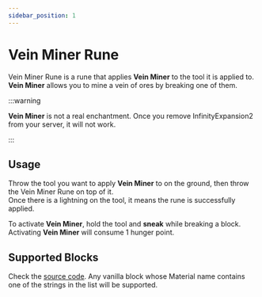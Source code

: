 ```yaml
---
sidebar_position: 1
---
```


# Vein Miner Rune

Vein Miner Rune is a rune that applies **Vein Miner** to the tool it is applied to. **Vein Miner** allows you to mine a vein of ores by breaking one of them.

:::warning

**Vein Miner** is not a real enchantment. Once you remove InfinityExpansion2 from your server, it will not work.

:::

## Usage

Throw the tool you want to apply **Vein Miner** to on the ground, then throw the Vein Miner Rune on top of it.  
Once there is a lightning on the tool, it means the rune is successfully applied.

To activate **Vein Miner**, hold the tool and **sneak** while breaking a block.  
Activating **Vein Miner** will consume 1 hunger point.

## Supported Blocks

Check the [source code](https://github.com/GuizhanCraft/InfinityExpansion2/blob/master/src/main/kotlin/net/guizhanss/infinityexpansion2/implementation/items/tools/VeinMinerRune.kt#L24). Any vanilla block whose Material name contains one of the strings in the list will be supported.
